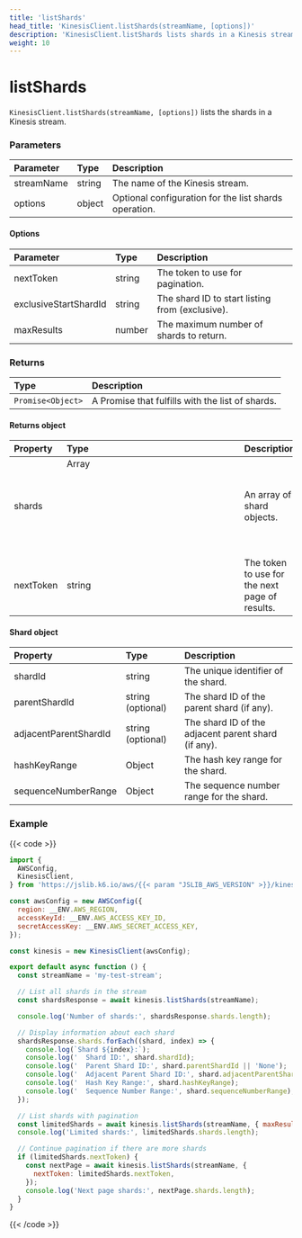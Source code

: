 ```yaml
---
title: 'listShards'
head_title: 'KinesisClient.listShards(streamName, [options])'
description: 'KinesisClient.listShards lists shards in a Kinesis stream'
weight: 10
---
```


# listShards

`KinesisClient.listShards(streamName, [options])` lists the shards in a Kinesis stream.

### Parameters

| Parameter  | Type   | Description                                           |
| :--------- | :----- | :---------------------------------------------------- |
| streamName | string | The name of the Kinesis stream.                       |
| options    | object | Optional configuration for the list shards operation. |

#### Options

| Parameter             | Type   | Description                                     |
| :-------------------- | :----- | :---------------------------------------------- |
| nextToken             | string | The token to use for pagination.                |
| exclusiveStartShardId | string | The shard ID to start listing from (exclusive). |
| maxResults            | number | The maximum number of shards to return.         |

### Returns

| Type              | Description                                      |
| :---------------- | :----------------------------------------------- |
| `Promise<Object>` | A Promise that fulfills with the list of shards. |

#### Returns object

| Property  | Type          | Description                                    |
| :-------- | :------------ | :--------------------------------------------- |
| shards    | Array<Object> | An array of shard objects.                     |
| nextToken | string        | The token to use for the next page of results. |

#### Shard object

| Property              | Type   | Description                                         |
| :-------------------- | :----- | :-------------------------------------------------- |
| shardId               | string | The unique identifier of the shard.                 |
| parentShardId         | string (optional) | The shard ID of the parent shard (if any).          |
| adjacentParentShardId | string (optional) | The shard ID of the adjacent parent shard (if any). |
| hashKeyRange          | Object | The hash key range for the shard.                   |
| sequenceNumberRange   | Object | The sequence number range for the shard.            |

### Example

{{< code >}}

<!-- md-k6:skip -->

```javascript
import {
  AWSConfig,
  KinesisClient,
} from 'https://jslib.k6.io/aws/{{< param "JSLIB_AWS_VERSION" >}}/kinesis.js';

const awsConfig = new AWSConfig({
  region: __ENV.AWS_REGION,
  accessKeyId: __ENV.AWS_ACCESS_KEY_ID,
  secretAccessKey: __ENV.AWS_SECRET_ACCESS_KEY,
});

const kinesis = new KinesisClient(awsConfig);

export default async function () {
  const streamName = 'my-test-stream';

  // List all shards in the stream
  const shardsResponse = await kinesis.listShards(streamName);

  console.log('Number of shards:', shardsResponse.shards.length);

  // Display information about each shard
  shardsResponse.shards.forEach((shard, index) => {
    console.log(`Shard ${index}:`);
    console.log('  Shard ID:', shard.shardId);
    console.log('  Parent Shard ID:', shard.parentShardId || 'None');
    console.log('  Adjacent Parent Shard ID:', shard.adjacentParentShardId || 'None');
    console.log('  Hash Key Range:', shard.hashKeyRange);
    console.log('  Sequence Number Range:', shard.sequenceNumberRange);
  });

  // List shards with pagination
  const limitedShards = await kinesis.listShards(streamName, { maxResults: 2 });
  console.log('Limited shards:', limitedShards.shards.length);

  // Continue pagination if there are more shards
  if (limitedShards.nextToken) {
    const nextPage = await kinesis.listShards(streamName, {
      nextToken: limitedShards.nextToken,
    });
    console.log('Next page shards:', nextPage.shards.length);
  }
}
```

{{< /code >}}

